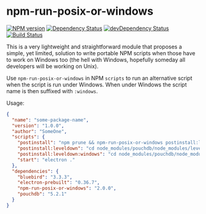 npm-run-posix-or-windows
========================

[![NPM version](http://img.shields.io/npm/v/npm-run-posix-or-windows.svg)](https://www.npmjs.org/package/npm-run-posix-or-windows)
[![Dependency Status](https://david-dm.org/madarche/npm-run-posix-or-windows.svg)](https://david-dm.org/madarche/npm-run-posix-or-windows)
[![devDependency Status](https://david-dm.org/madarche/npm-run-posix-or-windows/dev-status.svg)](https://david-dm.org/madarche/npm-run-posix-or-windows#info=devDependencies)
[![Build Status](https://travis-ci.org/madarche/npm-run-posix-or-windows.svg?branch=master)](https://travis-ci.org/madarche/npm-run-posix-or-windows)

This is a very lightweight and straightforward module that proposes a simple,
yet limited, solution to write portable NPM scripts when those have to work on
Windows too (the hell with Windows, hopefully someday all developers will be
working on Unix).

Use `npm-run-posix-or-windows` in NPM `scripts` to run an alternative script
when the script is run under Windows. When under Windows the script name is then
suffixed with `:windows`.

Usage:

```json
{
  "name": "some-package-name",
  "version": "1.0.0",
  "author": "SomeOne",
  "scripts": {
    "postinstall": "npm prune && npm-run-posix-or-windows postinstall:leveldown",
    "postinstall:leveldown": "cd node_modules/pouchdb/node_modules/leveldown && node-gyp rebuild --target=$npm_package_dependencies_electron_prebuilt --dist-url=https://atom.io/download/atom-shell",
    "postinstall:leveldown:windows": "cd node_modules/pouchdb/node_modules/leveldown && node-gyp rebuild --target=%npm_package_dependencies_electron_prebuilt% --dist-url=https://atom.io/download/atom-shell",
    "start": "electron ."
  },
  "dependencies": {
    "bluebird": "3.3.3",
    "electron-prebuilt": "0.36.7",
    "npm-run-posix-or-windows": "2.0.0",
    "pouchdb": "5.2.1"
  }
}
```
